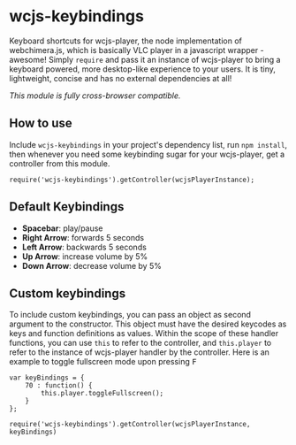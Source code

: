 # wcjs-keybindings

Keyboard shortcuts for wcjs-player, the node implementation of webchimera.js, which is basically VLC player in a javascript wrapper - awesome!
Simply `require` and pass it an instance of wcjs-player to bring a keyboard powered, more desktop-like experience to your users. It is tiny, lightweight,
concise and has no external dependencies at all!

*This module is fully cross-browser compatible.*

## How to use

Include `wcjs-keybindings` in your project's dependency list, run `npm install`, then whenever you need some keybinding sugar for your wcjs-player, get a controller from this module.

```
require('wcjs-keybindings').getController(wcjsPlayerInstance);
``` 

## Default Keybindings

- **Spacebar**: play/pause
- **Right Arrow**: forwards 5 seconds
- **Left Arrow**: backwards 5 seconds
- **Up Arrow**: increase volume by 5%
- **Down Arrow**: decrease volume by 5%

## Custom keybindings

To include custom keybindings, you can pass an object as second argument to the constructor. This object must have the desired keycodes as keys and function definitions as values.
Within the scope of these handler functions, you can use `this` to refer to the controller, and `this.player` to refer to the instance of wcjs-player handler by the controller.
Here is an example to toggle fullscreen mode upon pressing <kbd>F</kbd>

```
var keyBindings = {
	70 : function() {
		this.player.toggleFullscreen();
	}
};

require('wcjs-keybindings').getController(wcjsPlayerInstance, keyBindings)
```

